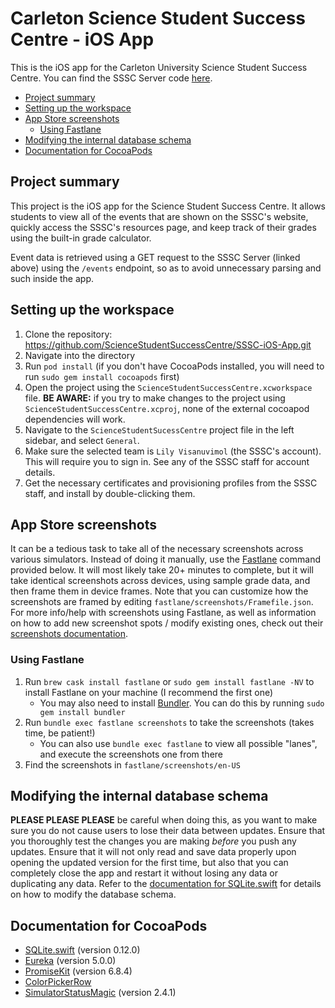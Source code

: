 # <!-- omit in toc --> Carleton Science Student Success Centre - iOS App

This is the iOS app for the Carleton University Science Student Success Centre. You can find the SSSC Server code [here](https://github.com/ScienceStudentSuccessCentre/SSSC-Server).

- [Project summary](#project-summary)
- [Setting up the workspace](#setting-up-the-workspace)
- [App Store screenshots](#app-store-screenshots)
  - [Using Fastlane](#using-fastlane)
- [Modifying the internal database schema](#modifying-the-internal-database-schema)
- [Documentation for CocoaPods](#documentation-for-cocoapods)

## Project summary

This project is the iOS app for the Science Student Success Centre. It allows students to view all of the events that are shown on the SSSC's website, quickly access the SSSC's resources page, and keep track of their grades using the built-in grade calculator.

Event data is retrieved using a GET request to the SSSC Server (linked above) using the `/events` endpoint, so as to avoid unnecessary parsing and such inside the app.

## Setting up the workspace

1. Clone the repository: https://github.com/ScienceStudentSuccessCentre/SSSC-iOS-App.git
2. Navigate into the directory
3. Run `pod install` (if you don't have CocoaPods installed, you will need to run `sudo gem install cocoapods` first)
4. Open the project using the `ScienceStudentSuccessCentre.xcworkspace` file. **BE AWARE:** if you try to make changes to the project using `ScienceStudentSuccessCentre.xcproj`, none of the external cocoapod dependencies will work.
5. Navigate to the `ScienceStudentSucessCentre` project file in the left sidebar, and select `General`.
6. Make sure the selected team is `Lily Visanuvimol` (the SSSC's account). This will require you to sign in. See any of the SSSC staff for account details.
7. Get the necessary certificates and provisioning profiles from the SSSC staff, and install by double-clicking them.

## App Store screenshots

It can be a tedious task to take all of the necessary screenshots across various simulators. Instead of doing it manually, use the [Fastlane](https://fastlane.tools) command provided below. It will most likely take 20+ minutes to complete, but it will take identical screenshots across devices, using sample grade data, and then frame them in device frames. Note that you can customize how the screenshots are framed by editing `fastlane/screenshots/Framefile.json`. For more info/help with screenshots using Fastlane, as well as information on how to add new screenshot spots / modify existing ones, check out their [screenshots documentation](https://docs.fastlane.tools/getting-started/ios/screenshots).

### Using Fastlane

1. Run `brew cask install fastlane` or `sudo gem install fastlane -NV` to install Fastlane on your machine (I recommend the first one)
   - You may also need to install [Bundler](https://bundler.io). You can do this by running `sudo gem install bundler`
2. Run `bundle exec fastlane screenshots` to take the screenshots (takes time, be patient!)
   - You can also use `bundle exec fastlane` to view all possible "lanes", and execute the screenshots one from there
3. Find the screenshots in `fastlane/screenshots/en-US`

## Modifying the internal database schema

**PLEASE PLEASE PLEASE** be careful when doing this, as you want to make sure you do not cause users to lose their data between updates. Ensure that you thoroughly test the changes you are making *before* you push any updates. Ensure that it will not only read and save data properly upon opening the updated version for the first time, but also that you can completely close the app and restart it without losing any data or duplicating any data. Refer to the [documentation for SQLite.swift](#documentation-for-cocoapods) for details on how to modify the database schema.

## Documentation for CocoaPods

- [SQLite.swift](https://github.com/stephencelis/SQLite.swift) (version 0.12.0)
- [Eureka](https://github.com/xmartlabs/Eureka) (version 5.0.0)
- [PromiseKit](https://github.com/mxcl/PromiseKit) (version 6.8.4)
- [ColorPickerRow](https://github.com/EurekaCommunity/ColorPickerRow)
- [SimulatorStatusMagic](https://github.com/shinydevelopment/SimulatorStatusMagic) (version 2.4.1)
